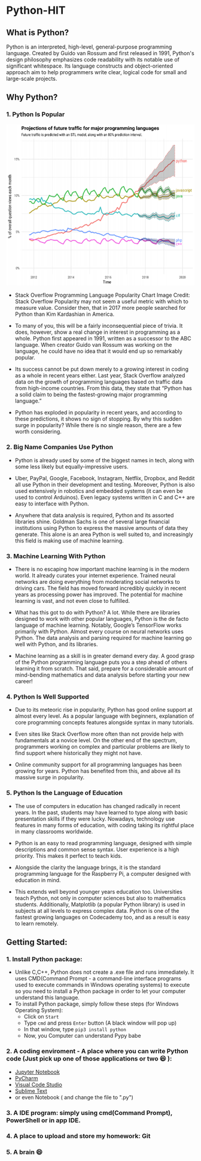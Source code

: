 # Python-HIT

## What is Python?
  Python is an interpreted, high-level, general-purpose programming language. Created by Guido van Rossum and first released in 1991, Python's design philosophy emphasizes code readability with its notable use of significant whitespace. Its language constructs and object-oriented approach aim to help programmers write clear, logical code for small and large-scale projects.

## Why Python?
### 1. Python Is Popular
![Populary](Populary.png)
-   Stack Overflow Programming Language Popularity Chart
Image Credit: Stack Overflow
Popularity may not seem a useful metric with which to measure value. Consider then, that in 2017 more people searched for Python than Kim Kardashian in America.

-   To many of you, this will be a fairly inconsequential piece of trivia. It does, however, show a real change in interest in programming as a whole. Python first appeared in 1991, written as a successor to the ABC language. When creator Guido van Rossum was working on the language, he could have no idea that it would end up so remarkably popular.

-   Its success cannot be put down merely to a growing interest in coding as a whole in recent years either. Last year, Stack Overflow analyzed data on the growth of programming languages based on traffic data from high-income countries. From this data, they state that “Python has a solid claim to being the fastest-growing major programming language.”

-   Python has exploded in popularity in recent years, and according to these predictions, it shows no sign of stopping. By why this sudden surge in popularity? While there is no single reason, there are a few worth considering.

### 2. Big Name Companies Use Python
-   Python is already used by some of the biggest names in tech, along with some less likely but equally-impressive users.

-   Uber, PayPal, Google, Facebook, Instagram, Netflix, Dropbox, and Reddit all use Python in their development and testing. Moreover, Python is also used extensively in robotics and embedded systems (it can even be used to control Arduinos). Even legacy systems written in C and C++ are easy to interface with Python.

-   Anywhere that data analysis is required, Python and its assorted libraries shine. Goldman Sachs is one of several large financial institutions using Python to express the massive amounts of data they generate. This alone is an area Python is well suited to, and increasingly this field is making use of machine learning.

### 3. Machine Learning With Python
-   There is no escaping how important machine learning is in the modern world. It already curates your internet experience. Trained neural networks are doing everything from moderating social networks to driving cars. The field has moved forward incredibly quickly in recent years as processing power has improved. The potential for machine learning is vast, and not even close to fulfilled.

-    What has this got to do with Python? A lot. While there are libraries designed to work with other popular languages, Python is the de facto language of machine learning. Notably, Google’s TensorFlow works primarily with Python. Almost every course on neural networks uses Python. The data analysis and parsing required for machine learning go well with Python, and its libraries.

-   Machine learning as a skill is in greater demand every day. A good grasp of the Python programming language puts you a step ahead of others learning it from scratch. That said, prepare for a considerable amount of mind-bending mathematics and data analysis before starting your new career!

### 4. Python Is Well Supported
-   Due to its meteoric rise in popularity, Python has good online support at almost every level. As a popular language with beginners, explanation of core programming concepts features alongside syntax in many tutorials.

-   Even sites like Stack Overflow more often than not provide help with fundamentals at a novice level. On the other end of the spectrum, programmers working on complex and particular problems are likely to find support where historically they might not have.

-   Online community support for all programming languages has been growing for years. Python has benefited from this, and above all its massive surge in popularity.

### 5. Python Is the Language of Education
-   The use of computers in education has changed radically in recent years. In the past, students may have learned to type along with basic presentation skills if they were lucky. Nowadays, technology use features in many forms of education, with coding taking its rightful place in many classrooms worldwide.

-   Python is an easy to read programming language, designed with simple descriptions and common sense syntax. User experience is a high priority. This makes it perfect to teach kids.

-   Alongside the clarity the language brings, it is the standard programming language for the Raspberry Pi, a computer designed with education in mind.

-   This extends well beyond younger years education too. Universities teach Python, not only in computer sciences but also to mathematics students. Additionally, Matplotlib (a popular Python library) is used in subjects at all levels to express complex data. Python is one of the fastest growing languages on Codecademy too, and as a result is easy to learn remotely.

## Getting Started:
### 1. Install Python package:
-   Unlike C,C++, Python does not create a .exe file and runs immediately. It uses CMD(Command Prompt - a command-line interface programs used to execute commands in Windows operating systems) to execute so you need to install a Python package in order to let your computer understand this language.
-   To install Python package, simply follow these steps (for Windows Operating System):
    -   Click on `Start`
    -   Type `cmd` and press `Enter` button (A black window will pop up)
    -   In that window, type `pip3 install python`
    -   Now, you Computer can understand Pypy babe

### 2. A coding enviroment - A place where you can write Python code (Just pick up one of those applications or two :laughing: ):
-   [Jupyter Notebook](https://jupyter.org/)
-   [PyCharm](https://www.jetbrains.com/pycharm/)
-   [Visual Code Studio](https://code.visualstudio.com/)
-   [Sublime Text](https://www.sublimetext.com/)
-   or even Notebook ( and change the file to ".py")
### 3. A IDE program: simply using cmd(Command Prompt), PowerShell or in app IDE.
### 4. A place to upload and store my homework: Git
### 5. A brain :smile:
